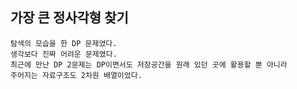 ## 가장 큰 정사각형 찾기

    탐색의 모습을 한 DP 문제였다.
    생각보다 진짜 어려운 문제였다.
    최근에 만난 DP 2문제는 DP이면서도 저장공간을 원래 있던 곳에 활용할 뿐 아니라
    주어지는 자료구조도 2차원 배열이었다.